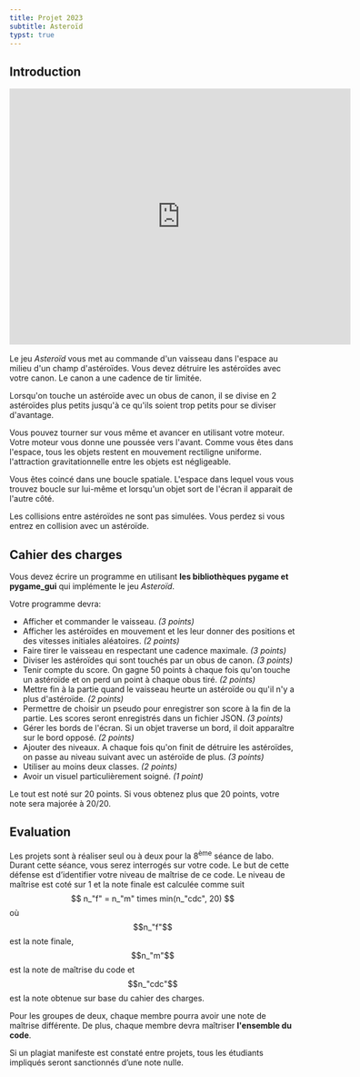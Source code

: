 ```yaml
---
title: Projet 2023
subtitle: Asteroïd
typst: true
---
```


## Introduction

<iframe width="600" height="450" style="margin: 1rem auto; display: block" src="https://www.youtube.com/embed/ODLJqtMrhAs?si=A5eqtGl-rXKdIqus" title="YouTube video player" frameborder="0" allow="accelerometer; autoplay; clipboard-write; encrypted-media; gyroscope; picture-in-picture; web-share" allowfullscreen></iframe>

Le jeu *Asteroïd* vous met au commande d'un vaisseau dans l'espace au milieu d'un champ d'astéroïdes. Vous devez détruire les astéroïdes avec votre canon. Le canon a une cadence de tir limitée.

Lorsqu'on touche un astéroïde avec un obus de canon, il se divise en 2 astéroïdes plus petits jusqu'à ce qu'ils soient trop petits pour se diviser d'avantage.

Vous pouvez tourner sur vous même et avancer en utilisant votre moteur. Votre moteur vous donne une poussée vers l'avant. Comme vous êtes dans l'espace, tous les objets restent en mouvement rectiligne uniforme. l'attraction gravitationnelle entre les objets est négligeable.

Vous êtes coincé dans une boucle spatiale. L'espace dans lequel vous vous trouvez boucle sur lui-même et lorsqu'un objet sort de l'écran il apparait de l'autre côté.

Les collisions entre astéroïdes ne sont pas simulées. Vous perdez si vous entrez en collision avec un astéroïde.

## Cahier des charges

Vous devez écrire un programme en utilisant **les bibliothèques pygame et pygame_gui** qui
implémente le jeu *Asteroïd*.

Votre programme devra:

- Afficher et commander le vaisseau. *(3 points)*
- Afficher les astéroïdes en mouvement et les leur donner des positions et des vitesses initiales aléatoires. *(2 points)*
- Faire tirer le vaisseau en respectant une cadence maximale. *(3 points)*
- Diviser les astéroïdes qui sont touchés par un obus de canon. *(3 points)*
- Tenir compte du score. On gagne 50 points à chaque fois qu'on touche un astéroïde et on perd un point à chaque obus tiré. *(2 points)*
- Mettre fin à la partie quand le vaisseau heurte un astéroïde ou qu'il n'y a plus d'astéroïde. *(2 points)*
- Permettre de choisir un pseudo pour enregistrer son score à la fin de la partie. Les scores seront enregistrés dans un fichier JSON. *(3 points)*
- Gérer les bords de l'écran. Si un objet traverse un bord, il doit apparaître sur le bord opposé. *(2 points)*
- Ajouter des niveaux. A chaque fois qu'on finit de détruire les astéroïdes, on passe au niveau suivant avec un astéroïde de plus. *(3 points)*
- Utiliser au moins deux classes. *(2 points)*
- Avoir un visuel particulièrement soigné. *(1 point)*

Le tout est noté sur 20 points. Si vous obtenez plus que 20 points, votre note sera majorée à 20/20.

## Evaluation

Les projets sont à réaliser seul ou à deux pour la 8<sup>ème</sup> séance de labo. Durant cette séance, vous serez interrogés sur votre code. Le but de cette défense est d’identifier votre niveau de maîtrise de ce code. Le niveau de maîtrise est coté sur 1 et la note finale est calculée comme suit $$ n_"f" = n_"m" times min(n_"cdc", 20) $$ où $$n_"f"$$ est la note finale, $$n_"m"$$ est la note de maîtrise du code et $$n_"cdc"$$ est la note obtenue sur base du cahier des charges.

Pour les groupes de deux, chaque membre pourra avoir une note de maîtrise différente. De plus, chaque membre devra maîtriser **l'ensemble du code**.

Si un plagiat manifeste est constaté entre projets, tous les étudiants impliqués seront sanctionnés d’une note nulle.


